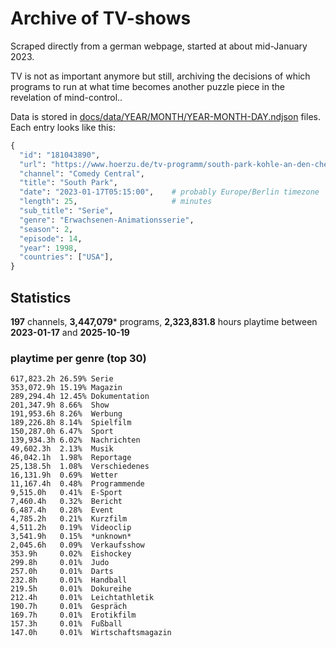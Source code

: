 # Archive of TV-shows

Scraped directly from a german webpage, started at about mid-January 2023.

TV is not as important anymore but still, archiving the decisions of which programs to run at what time
becomes another puzzle piece in the revelation of mind-control.. 

Data is stored in [docs/data/YEAR/MONTH/YEAR-MONTH-DAY.ndjson](docs/data/) files. 
Each entry looks like this:

```python
{
  "id": "181043890", 
  "url": "https://www.hoerzu.de/tv-programm/south-park-kohle-an-den-chefkoch/bid_181043890/", 
  "channel": "Comedy Central", 
  "title": "South Park", 
  "date": "2023-01-17T05:15:00",    # probably Europe/Berlin timezone 
  "length": 25,                     # minutes 
  "sub_title": "Serie", 
  "genre": "Erwachsenen-Animationsserie", 
  "season": 2, 
  "episode": 14, 
  "year": 1998, 
  "countries": ["USA"],
}
```

## Statistics

**197** channels, **3,447,079*** programs, **2,323,831.8** hours playtime between **2023-01-17** and **2025-10-19**


### playtime per genre (top 30)

    617,823.2h 26.59% Serie
    353,072.9h 15.19% Magazin
    289,294.4h 12.45% Dokumentation
    201,347.9h 8.66%  Show
    191,953.6h 8.26%  Werbung
    189,226.8h 8.14%  Spielfilm
    150,287.0h 6.47%  Sport
    139,934.3h 6.02%  Nachrichten
    49,602.3h  2.13%  Musik
    46,042.1h  1.98%  Reportage
    25,138.5h  1.08%  Verschiedenes
    16,131.9h  0.69%  Wetter
    11,167.4h  0.48%  Programmende
    9,515.0h   0.41%  E-Sport
    7,460.4h   0.32%  Bericht
    6,487.4h   0.28%  Event
    4,785.2h   0.21%  Kurzfilm
    4,511.2h   0.19%  Videoclip
    3,541.9h   0.15%  *unknown*
    2,045.6h   0.09%  Verkaufsshow
    353.9h     0.02%  Eishockey
    299.8h     0.01%  Judo
    257.0h     0.01%  Darts
    232.8h     0.01%  Handball
    219.5h     0.01%  Dokureihe
    212.4h     0.01%  Leichtathletik
    190.7h     0.01%  Gespräch
    169.7h     0.01%  Erotikfilm
    157.3h     0.01%  Fußball
    147.0h     0.01%  Wirtschaftsmagazin
